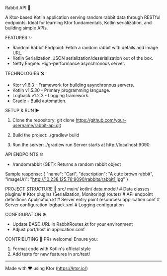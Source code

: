 Rabbit API 🐇

A Ktor-based Kotlin application serving random rabbit data through RESTful endpoints. Ideal for learning Ktor fundamentals, Kotlin serialization, and building simple APIs.

FEATURES ✨
- Random Rabbit Endpoint: Fetch a random rabbit with details and image URL.
- Kotlin Serialization: JSON serialization/deserialization out of the box.
- Netty Engine: High-performance asynchronous server.

TECHNOLOGIES 🛠️
- Ktor v1.6.3 - Framework for building asynchronous servers.
- Kotlin v1.5.30 - Primary programming language.
- Logback v1.2.3 - Logging framework.
- Gradle - Build automation.

SETUP & RUN ▶️
1. Clone the repository:
   git clone https://github.com/your-username/rabbit-api.git

2. Build the project:
   ./gradlew build

3. Run the server:
   ./gradlew run
   Server starts at http://localhost:9090.

API ENDPOINTS 🌐
- /randomrabbit (GET): Returns a random rabbit object

Sample response:
{
"name": "Carl",
"description": "A cute brown rabbit",
"imageUrl": "http://10.238.125.76:9090/rabbits/rabbit1.jpg"
}

PROJECT STRUCTURE 📂
src/
main/
kotlin/
data.model/      # Data classes
plugins/         # Ktor plugins (Serialization, Monitoring)
routes/          # API endpoint definitions
Application.kt   # Server entry point
resources/
application.conf # Server configuration
logback.xml      # Logging configuration

CONFIGURATION ⚙️
- Update BASE_URL in RabbitRoutes.kt for your environment
- Adjust port/host in application.conf

CONTRIBUTING 🤝
PRs welcome! Ensure you:
1. Format code with Kotlin's official style
2. Add tests for new features in src/test/

---
Made with ❤️ using Ktor (https://ktor.io/)